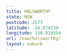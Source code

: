 ```yaml
---
title: HOLSWORTHY
state: NSW
postcode: 2173
latitude: -34.074239
longitude: 150.919554
url: /nsw/holsworthy/
layout: suburb
---
```

